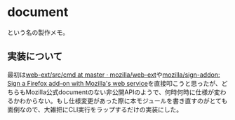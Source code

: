 # document
という名の製作メモ。

## 実装について
最初は[web-ext/src/cmd at master · mozilla/web-ext](https://github.com/mozilla/web-ext/tree/master/src/cmd)や[mozilla/sign-addon: Sign a Firefox add-on with Mozilla's web service](https://github.com/mozilla/sign-addon)を直接叩こうと思ったが、どちらもMozilla公式documentのない非公開APIのようで、何時何時に仕様が変わるかわからない。もし仕様変更があった際に本モジュールを書き直すのがとても面倒なので、大雑把にCLI実行をラップするだけの実装にした。
